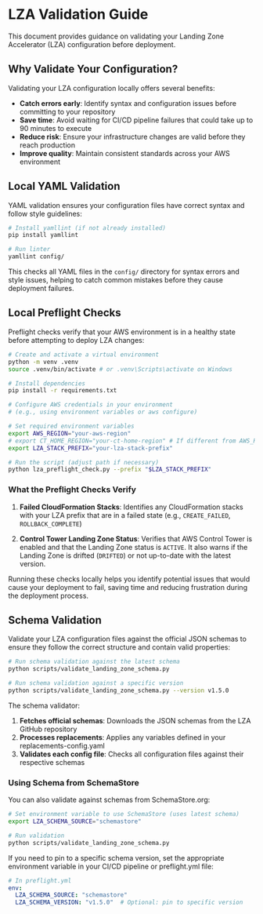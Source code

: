 # LZA Validation Guide

This document provides guidance on validating your Landing Zone Accelerator (LZA) configuration before deployment.

## Why Validate Your Configuration?

Validating your LZA configuration locally offers several benefits:

- **Catch errors early**: Identify syntax and configuration issues before committing to your repository
- **Save time**: Avoid waiting for CI/CD pipeline failures that could take up to 90 minutes to execute
- **Reduce risk**: Ensure your infrastructure changes are valid before they reach production
- **Improve quality**: Maintain consistent standards across your AWS environment

## Local YAML Validation

YAML validation ensures your configuration files have correct syntax and follow style guidelines:

```bash
# Install yamllint (if not already installed)
pip install yamllint

# Run linter
yamllint config/
```

This checks all YAML files in the `config/` directory for syntax errors and style issues, helping to catch common mistakes before they cause deployment failures.

## Local Preflight Checks

Preflight checks verify that your AWS environment is in a healthy state before attempting to deploy LZA changes:

```bash
# Create and activate a virtual environment
python -m venv .venv
source .venv/bin/activate # or .venv\Scripts\activate on Windows

# Install dependencies
pip install -r requirements.txt

# Configure AWS credentials in your environment
# (e.g., using environment variables or aws configure)

# Set required environment variables
export AWS_REGION="your-aws-region"
# export CT_HOME_REGION="your-ct-home-region" # If different from AWS_REGION
export LZA_STACK_PREFIX="your-lza-stack-prefix"

# Run the script (adjust path if necessary)
python lza_preflight_check.py --prefix "$LZA_STACK_PREFIX"
```

### What the Preflight Checks Verify

1. **Failed CloudFormation Stacks**: Identifies any CloudFormation stacks with your LZA prefix that are in a failed state (e.g., `CREATE_FAILED`, `ROLLBACK_COMPLETE`)
   
2. **Control Tower Landing Zone Status**: Verifies that AWS Control Tower is enabled and that the Landing Zone status is `ACTIVE`. It also warns if the Landing Zone is drifted (`DRIFTED`) or not up-to-date with the latest version.

Running these checks locally helps you identify potential issues that would cause your deployment to fail, saving time and reducing frustration during the deployment process.

## Schema Validation

Validate your LZA configuration files against the official JSON schemas to ensure they follow the correct structure and contain valid properties:

```bash
# Run schema validation against the latest schema
python scripts/validate_landing_zone_schema.py

# Run schema validation against a specific version
python scripts/validate_landing_zone_schema.py --version v1.5.0
```

The schema validator:

1. **Fetches official schemas**: Downloads the JSON schemas from the LZA GitHub repository
2. **Processes replacements**: Applies any variables defined in your replacements-config.yaml
3. **Validates each config file**: Checks all configuration files against their respective schemas

### Using Schema from SchemaStore

You can also validate against schemas from SchemaStore.org:

```bash
# Set environment variable to use SchemaStore (uses latest schema)
export LZA_SCHEMA_SOURCE="schemastore"

# Run validation
python scripts/validate_landing_zone_schema.py
```

If you need to pin to a specific schema version, set the appropriate environment variable in your CI/CD pipeline or preflight.yml file:

```yaml
# In preflight.yml
env:
  LZA_SCHEMA_SOURCE: "schemastore"
  LZA_SCHEMA_VERSION: "v1.5.0"  # Optional: pin to specific version
```